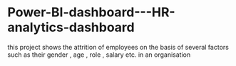 # Power-BI-dashboard---HR-analytics-dashboard
this project shows the attrition of employees on the basis of several factors such as their gender , age , role , salary etc. in an organisation 
